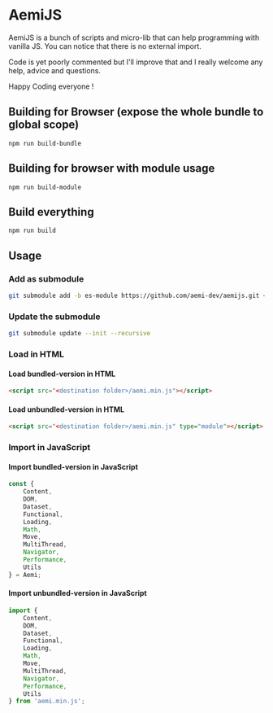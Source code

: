 # AemiJS

AemiJS is a bunch of scripts and micro-lib that can help programming with vanilla JS. You can notice that there is no external import.

Code is yet poorly commented but I'll improve that and I really welcome any help, advice and questions.

Happy Coding everyone !


## Building for Browser (expose the whole bundle to global scope)

```shell
npm run build-bundle
```

## Building for browser with module usage
```shell
npm run build-module
```

## Build everything
```
npm run build
```



## Usage

### Add as submodule

```bash
git submodule add -b es-module https://github.com/aemi-dev/aemijs.git <destination folder>
```

### Update the submodule

```bash
git submodule update --init --recursive
```

### Load in HTML

#### Load bundled-version in HTML

```html
<script src="<destination folder>/aemi.min.js"></script>
```

#### Load unbundled-version in HTML

```html
<script src="<destination folder>/aemi.min.js" type="module"></script>
```

### Import in JavaScript

#### Import bundled-version in JavaScript

```javascript
const {
    Content,
    DOM,
    Dataset,
    Functional,
    Loading,
    Math,
    Move,
    MultiThread,
    Navigator,
    Performance,
    Utils
} = Aemi;
```

#### Import unbundled-version in JavaScript

```javascript
import {
    Content,
    DOM,
    Dataset,
    Functional,
    Loading,
    Math,
    Move,
    MultiThread,
    Navigator,
    Performance,
    Utils
} from 'aemi.min.js';
```

